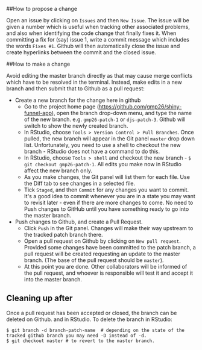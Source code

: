 ##How to propose a change

Open an issue by clicking on `Issues` and then `New Issue`. The issue will be given a number which is useful when tracking other associated problems, and also when identifying the code change that finally fixes it. When committing a fix for (say) issue 1, write a commit message which includes the words `Fixes #1`. Github will then automatically close the issue and create hyperlinks between the commit and the closed issue.

##How to make a change

Avoid editing the master branch directly as that may cause merge conflicts which have to be resolved in the terminal. Instead, make edits in a new branch and then submit that to Github as a pull request:
* Create a new branch for the change here in github
  * Go to the project home page (https://github.com/gmp26/shiny-funnel-app), open the branch drop-down menu, and type the name of the new branch. e.g. `gmp26-patch-1` or `djs-patch-3`. Github will switch to show the newly created branch.
  * In RStudio, choose `Tools > Version Control > Pull Branches`. Once pulled, the new branch will appear in the Git panel `master` drop down list. Unfortunately, you need to use a shell to checkout the new branch - RStudio does not have a command to do this.
  * In RStudio, choose `Tools > shell` and checkout the new branch - `$ git checkout gmp26-patch-1`. All edits you make now in RStudio affect the new branch only.
  * As you make changes, the Git panel will list them for each file. Use the Diff tab to see changes in a selected file.
  * Tick `Staged`, and then `Commit` for any changes you want to commit. It's a good idea to commit whenever you are in a state you may want to revisit later - even if there are more changes to come. No need to Push changes to GitHub until you have something ready to go into the master branch.
* Push changes to Github, and create a Pull Request.
  * Click `Push` in the Git panel. Changes will make their way upstream to the tracked patch branch there.
  * Open a pull request on Github by clicking on `New pull request`. Provided some changes have been committed to the patch branch, a pull request will be created requesting an update to the master branch. (The base of the pull request should be `master`).
  * At this point you are done. Other collaborators will be informed of the pull request, and whoever is responsible will test it and accept it into the master branch.

## Cleaning up after
Once a pull request has been accepted or closed, the branch can be deleted on Github. and in RStudio. 
To delete the branch in RStudio:
```
$ git branch -d branch-patch-name  # depending on the state of the tracked github branch you may need -D instead of -d.
$ git checkout master # to revert to the master branch.
```


